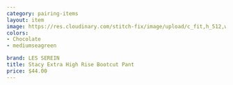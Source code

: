 ```yaml
---
category: pairing-items
layout: item
image: https://res.cloudinary.com/stitch-fix/image/upload/c_fit,h_512,w_512/v1678782391/jhlheiesovehtchq3ks6
colors: 
- Chocolate
- mediumseagreen

brand: LES SEREIN
title: Stacy Extra High Rise Bootcut Pant
price: $44.00
---
```

